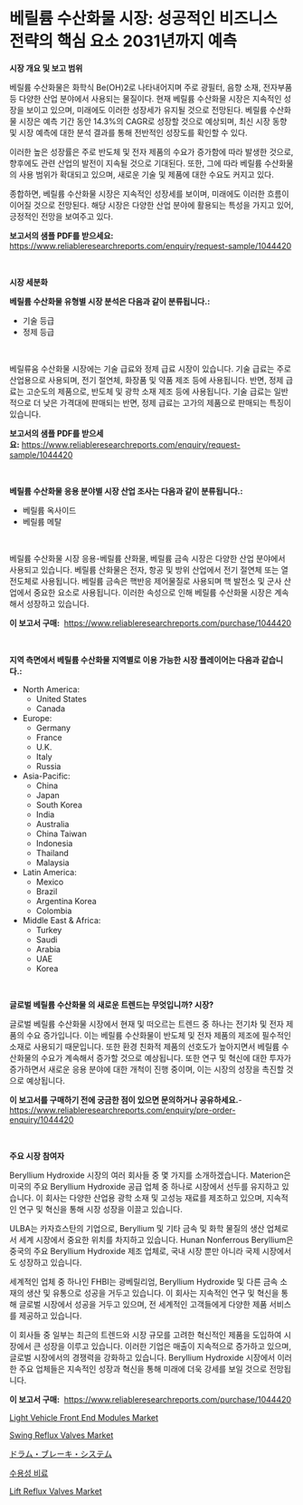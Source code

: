 <p><h1>베릴륨 수산화물 시장: 성공적인 비즈니스 전략의 핵심 요소 2031년까지 예측</h1></p><p><strong>시장 개요 및 보고 범위</strong></p>
<p><p>베릴륨 수산화물은 화학식 Be(OH)2로 나타내어지며 주로 광필터, 음향 소재, 전자부품 등 다양한 산업 분야에서 사용되는 물질이다. 현재 베릴륨 수산화물 시장은 지속적인 성장을 보이고 있으며, 미래에도 이러한 성장세가 유지될 것으로 전망된다. 베릴륨 수산화물 시장은 예측 기간 동안 14.3%의 CAGR로 성장할 것으로 예상되며, 최신 시장 동향 및 시장 예측에 대한 분석 결과를 통해 전반적인 성장도를 확인할 수 있다.</p><p>이러한 높은 성장률은 주로 반도체 및 전자 제품의 수요가 증가함에 따라 발생한 것으로, 향후에도 관련 산업의 발전이 지속될 것으로 기대된다. 또한, 그에 따라 베릴륨 수산화물의 사용 범위가 확대되고 있으며, 새로운 기술 및 제품에 대한 수요도 커지고 있다.</p><p>종합하면, 베릴륨 수산화물 시장은 지속적인 성장세를 보이며, 미래에도 이러한 흐름이 이어질 것으로 전망된다. 해당 시장은 다양한 산업 분야에 활용되는 특성을 가지고 있어, 긍정적인 전망을 보여주고 있다.</p></p>
<p><strong>보고서의 샘플 PDF를 받으세요:</strong> <a href="https://www.reliableresearchreports.com/enquiry/request-sample/1044420">https://www.reliableresearchreports.com/enquiry/request-sample/1044420</a></p>
<p>&nbsp;</p>
<p><strong>시장 세분화</strong></p>
<p><strong>베릴륨 수산화물 유형별 시장 분석은 다음과 같이 분류됩니다.:</strong></p>
<p><ul><li>기술 등급</li><li>정제 등급</li></ul></p>
<p>&nbsp;</p>
<p><p>베릴류움 수산화물 시장에는 기술 급료와 정제 급료 시장이 있습니다. 기술 급료는 주로 산업용으로 사용되며, 전기 절연체, 화장품 및 약품 제조 등에 사용됩니다. 반면, 정제 급료는 고순도의 제품으로, 반도체 및 광학 소재 제조 등에 사용됩니다. 기술 급료는 일반적으로 더 낮은 가격대에 판매되는 반면, 정제 급료는 고가의 제품으로 판매되는 특징이 있습니다.</p></p>
<p><strong>보고서의 샘플 PDF를 받으세요:</strong>&nbsp;<a href="https://www.reliableresearchreports.com/enquiry/request-sample/1044420">https://www.reliableresearchreports.com/enquiry/request-sample/1044420</a></p>
<p>&nbsp;</p>
<p><strong> 베릴륨 수산화물 응용 분야별 시장 산업 조사는 다음과 같이 분류됩니다.:</strong></p>
<p><ul><li>베릴륨 옥사이드</li><li>베릴륨 메탈</li></ul></p>
<p>&nbsp;</p>
<p><p>베릴륨 수산화물 시장 응용-베릴륨 산화물, 베릴륨 금속 시장은 다양한 산업 분야에서 사용되고 있습니다. 베릴륨 산화물은 전자, 항공 및 방위 산업에서 전기 절연체 또는 열전도체로 사용됩니다. 베릴륨 금속은 핵반응 제어물질로 사용되며 핵 발전소 및 군사 산업에서 중요한 요소로 사용됩니다. 이러한 속성으로 인해 베릴륨 수산화물 시장은 계속해서 성장하고 있습니다.</p></p>
<p><strong>이 보고서 구매:</strong>&nbsp; <a href="https://www.reliableresearchreports.com/purchase/1044420">https://www.reliableresearchreports.com/purchase/1044420</a></p>
<p>&nbsp;</p>
<p><strong>지역 측면에서 베릴륨 수산화물 지역별로 이용 가능한 시장 플레이어는 다음과 같습니다.:</strong></p>
<p><ul>
    <li>
        North America:
        <ul>
            <li>United States</li>
            <li>Canada</li>
        </ul>
    </li>
    <li>
        Europe:
        <ul>
            <li>Germany</li>
            <li>France</li>
            <li>U.K.</li>
            <li>Italy</li>
            <li>Russia</li>
        </ul>
    </li>
    <li>
        Asia-Pacific:
        <ul>
            <li>China</li>
            <li>Japan</li>
            <li>South Korea</li>
            <li>India</li>
            <li>Australia</li>
            <li>China Taiwan</li>
            <li>Indonesia</li>
            <li>Thailand</li>
            <li>Malaysia</li>
        </ul>
    </li>
    <li>
        Latin America:
        <ul>
            <li>Mexico</li>
            <li>Brazil</li>
            <li>Argentina Korea</li>
            <li>Colombia</li>
        </ul>
    </li>
    <li>
        Middle East & Africa:
        <ul>
            <li>Turkey</li>
            <li>Saudi</li>
            <li>Arabia</li>
            <li>UAE</li>
            <li>Korea</li>
        </ul>
    </li>
    </ul></p>
<p>&nbsp;</p>
<p><strong>글로벌 베릴륨 수산화물 의 새로운 트렌드는 무엇입니까? 시장?</strong></p>
<p><p>글로벌 베릴륨 수산화물 시장에서 현재 및 떠오르는 트렌드 중 하나는 전기차 및 전자 제품의 수요 증가입니다. 이는 베릴륨 수산화물이 반도체 및 전자 제품의 제조에 필수적인 소재로 사용되기 때문입니다. 또한 환경 친화적 제품의 선호도가 높아지면서 베릴륨 수산화물의 수요가 계속해서 증가할 것으로 예상됩니다. 또한 연구 및 혁신에 대한 투자가 증가하면서 새로운 응용 분야에 대한 개척이 진행 중이며, 이는 시장의 성장을 촉진할 것으로 예상됩니다.</p></p>
<p><strong>이 보고서를 구매하기 전에 궁금한 점이 있으면 문의하거나 공유하세요.</strong>- <a href="https://www.reliableresearchreports.com/enquiry/pre-order-enquiry/1044420">https://www.reliableresearchreports.com/enquiry/pre-order-enquiry/1044420</a></p>
<p>&nbsp;</p>
<p><strong>주요 시장 참여자</strong></p>
<p><p>Beryllium Hydroxide 시장의 여러 회사들 중 몇 가지를 소개하겠습니다. Materion은 미국의 주요 Beryllium Hydroxide 공급 업체 중 하나로 시장에서 선두를 유지하고 있습니다. 이 회사는 다양한 산업용 광학 소재 및 고성능 재료를 제조하고 있으며, 지속적인 연구 및 혁신을 통해 시장 성장을 이끌고 있습니다. </p><p>ULBA는 카자흐스탄의 기업으로, Beryllium 및 기타 금속 및 화학 물질의 생산 업체로서 세계 시장에서 중요한 위치를 차지하고 있습니다. Hunan Nonferrous Beryllium은 중국의 주요 Beryllium Hydroxide 제조 업체로, 국내 시장 뿐만 아니라 국제 시장에서도 성장하고 있습니다. </p><p>세계적인 업체 중 하나인 FHBI는 광베릴리엄, Beryllium Hydroxide 및 다른 금속 소재의 생산 및 유통으로 성공을 거두고 있습니다. 이 회사는 지속적인 연구 및 혁신을 통해 글로벌 시장에서 성공을 거두고 있으며, 전 세계적인 고객들에게 다양한 제품 서비스를 제공하고 있습니다.</p><p>이 회사들 중 일부는 최근의 트렌드와 시장 규모를 고려한 혁신적인 제품을 도입하여 시장에서 큰 성장을 이루고 있습니다. 이러한 기업은 매출이 지속적으로 증가하고 있으며, 글로벌 시장에서의 경쟁력을 강화하고 있습니다. Beryllium Hydroxide 시장에서 이러한 주요 업체들은 지속적인 성장과 혁신을 통해 미래에 더욱 강세를 보일 것으로 전망됩니다.</p></p>
<p><strong>이 보고서 구매:</strong>&nbsp;&nbsp;<a href="https://www.reliableresearchreports.com/purchase/1044420">https://www.reliableresearchreports.com/purchase/1044420</a></p>
<p><p><a href="https://github.com/GroverBarry/Market-Research-Report-List-4/blob/main/light-vehicle-front-end-modules-market.md">Light Vehicle Front End Modules Market</a></p><p><a href="https://view.publitas.com/reportprime-1/decoding-the-swing-reflux-valves-market-a-deep-dive-into-the-latest-market-trends-market-segmentation-and-competitive-analysis/">Swing Reflux Valves Market</a></p><p><a href="https://github.com/joaejkdzgyljvo6/Market-Research-Report-List-1/blob/main/8603161188766.md">ドラム・ブレーキ・システム</a></p><p><a href="https://github.com/vsap75a286l/Market-Research-Report-List-1/blob/main/8902654188671.md">수용성 비료</a></p><p><a href="https://view.publitas.com/reportprime-1/lift-reflux-valves-market-size-2023-2030-global-industrial-analysis-key-geographical-regions-market-share-top-key-players-product-types-and-forecast-research-report/">Lift Reflux Valves Market</a></p></p>
